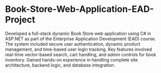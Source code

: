 # Book-Store-Web-Application-EAD-Project
Developed a full-stack dynamic Book Store web application using C# in ASP.NET as part of the Enterprise Application Development (EAD) course. The system included secure user authentication, dynamic product management, and time-based user login tracking. Key features involved real-time vector-based search, cart handling, and admin controls for book inventory. Gained hands-on experience in handling complete site architecture, backend logic, and database integration.
